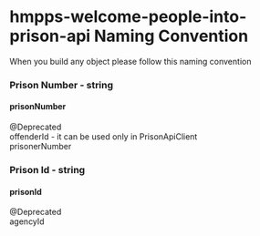 # hmpps-welcome-people-into-prison-api Naming Convention
 When you build any object please follow this naming convention

### Prison Number - string 
#### prisonNumber
@Deprecated  
offenderId - it can be used only in PrisonApiClient  
prisonerNumber

### Prison Id - string
#### prisonId
@Deprecated  
agencyId
